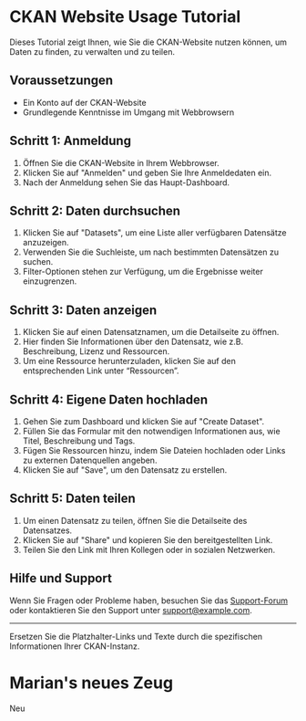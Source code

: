 # CKAN Website Usage Tutorial

Dieses Tutorial zeigt Ihnen, wie Sie die CKAN-Website nutzen können, um Daten zu finden, zu verwalten und zu teilen.

## Voraussetzungen

- Ein Konto auf der CKAN-Website
- Grundlegende Kenntnisse im Umgang mit Webbrowsern

## Schritt 1: Anmeldung

1. Öffnen Sie die CKAN-Website in Ihrem Webbrowser.
2. Klicken Sie auf "Anmelden" und geben Sie Ihre Anmeldedaten ein.
3. Nach der Anmeldung sehen Sie das Haupt-Dashboard.

## Schritt 2: Daten durchsuchen

1. Klicken Sie auf "Datasets", um eine Liste aller verfügbaren Datensätze anzuzeigen.
2. Verwenden Sie die Suchleiste, um nach bestimmten Datensätzen zu suchen.
3. Filter-Optionen stehen zur Verfügung, um die Ergebnisse weiter einzugrenzen.

## Schritt 3: Daten anzeigen

1. Klicken Sie auf einen Datensatznamen, um die Detailseite zu öffnen.
2. Hier finden Sie Informationen über den Datensatz, wie z.B. Beschreibung, Lizenz und Ressourcen.
3. Um eine Ressource herunterzuladen, klicken Sie auf den entsprechenden Link unter “Ressourcen”.

## Schritt 4: Eigene Daten hochladen

1. Gehen Sie zum Dashboard und klicken Sie auf "Create Dataset".
2. Füllen Sie das Formular mit den notwendigen Informationen aus, wie Titel, Beschreibung und Tags.
3. Fügen Sie Ressourcen hinzu, indem Sie Dateien hochladen oder Links zu externen Datenquellen angeben.
4. Klicken Sie auf "Save", um den Datensatz zu erstellen.

## Schritt 5: Daten teilen

1. Um einen Datensatz zu teilen, öffnen Sie die Detailseite des Datensatzes.
2. Klicken Sie auf "Share" und kopieren Sie den bereitgestellten Link.
3. Teilen Sie den Link mit Ihren Kollegen oder in sozialen Netzwerken.

## Hilfe und Support

Wenn Sie Fragen oder Probleme haben, besuchen Sie das [Support-Forum](https://example.com/support) oder kontaktieren Sie den Support unter support@example.com.

---

Ersetzen Sie die Platzhalter-Links und Texte durch die spezifischen Informationen Ihrer CKAN-Instanz.

# Marian's neues Zeug
Neu
